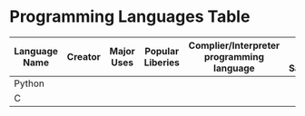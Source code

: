 # Programming Languages Table

| Language Name | Creator | Major Uses | Popular Liberies | Complier/Interpreter programming language | Jobs and Salaries |
| ------------- | ------- | ---------- | ---------------- | ----------------------------------------- | ----------------- |
| Python | 
| C | | | | | |
